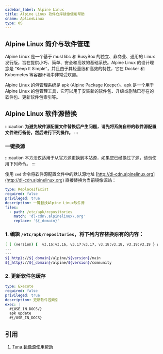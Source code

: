 ```yaml
---
sidebar_label: Alpine Linux
title: Alpine Linux 软件仓库镜像使用帮助
cname: AplineLinux
type: OS
---
```

## Alpine Linux 简介与软件管理
Alpine Linux 是一个基于 musl libc 和 BusyBox 的独立、非商业、通用的 Linux 发行版，旨在提供小巧、简单、安全和高效的基础系统。Alpine Linux 的设计理念是 “Keep It Simple”，并且由于其轻量级和高效的特性，它在 Docker 和 Kubernetes 等容器环境中非常受欢迎。

Alpine Linux 的包管理系统是 apk (Alpine Package Keeper)。apk 是一个用于 Alpine Linux 的包管理工具，它可以用于安装新的软件包、升级或删除已存在的软件包、更新软件包索引等。

## Alpine Linux 软件源替换

:::caution
**为避免软件源配置文件替换后产生问题，请先将系统自带的软件源配置文件进行备份，然后进行下列操作。**
:::

### 一键换源

:::caution
本方法仅适用于从官方源更换到本站源，如果您已经换过了源，请勿使用下列命令。
:::

使用 `sed` 命令将软件源配置文件中的默认源地址 [http://dl-cdn.alpinelinux.org](http://dl-cdn.alpinelinux.org) 直接替换为当前镜像源站：

```yaml cli
type: ReplaceIfExist
required: false
privileged: true
description: 一键替换Alpine Linux软件源
files:
  - path: /etc/apk/repositories
    match: 'dl-cdn\.alpinelinux\.org'
    replace: '${_domain}'
```

### 1. 编辑 `/etc/apk/repositories`，将下列内容替换原有的内容：

```bash varcode
[ ] (version) {  v3.16:v3.16, v3.17:v3.17, v3.18:v3.18, v3.19:v3.19 } Alpine 版本
---
---
${_http}://${_domain}/alpine/${version}/main
${_http}://${_domain}/alpine/${version}/community
```

### 2. 更新软件包缓存

```yaml cli
type: Execute
required: false
privileged: true
description: 更新软件包索引
exec: |
  #{USE_IN_DOCS/}
  apk update
  #{/USE_IN_DOCS}
```




## 引用
1. [Tuna 镜像源使用帮助](https://mirrors.tuna.tsinghua.edu.cn/help/alpine/)  
